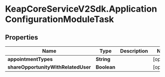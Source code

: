 # KeapCoreServiceV2Sdk.ApplicationConfigurationModuleTask

## Properties

Name | Type | Description | Notes
------------ | ------------- | ------------- | -------------
**appointmentTypes** | **String** |  | [optional] 
**shareOpportunityWithRelatedUser** | **Boolean** |  | [optional] 



